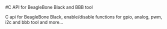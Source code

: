 #C API for BeagleBone Black and BBB tool

C api for BeagleBone Black, enable/disable functions for gpio, analog, pwm, i2c and bbb tool and more...
